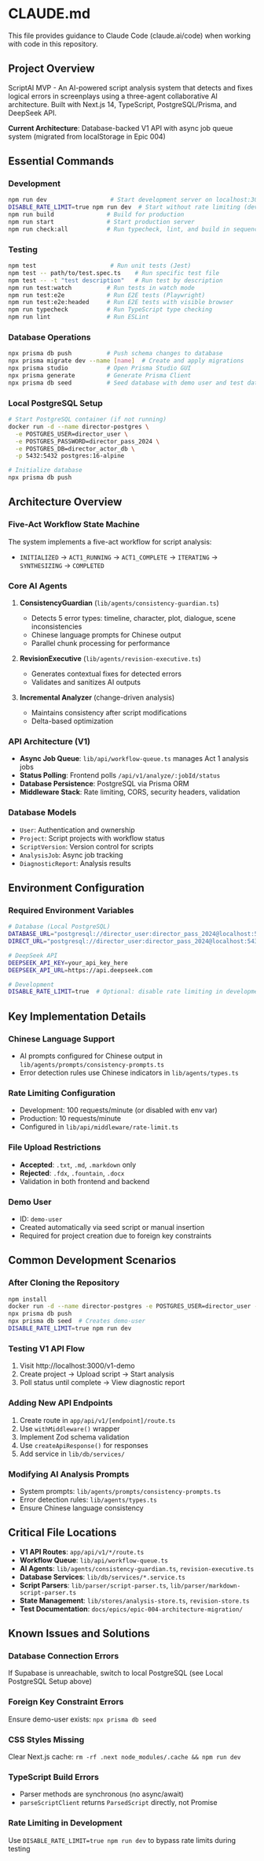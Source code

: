 # CLAUDE.md

This file provides guidance to Claude Code (claude.ai/code) when working with code in this repository.

## Project Overview

ScriptAI MVP - An AI-powered script analysis system that detects and fixes logical errors in screenplays using a three-agent collaborative AI architecture. Built with Next.js 14, TypeScript, PostgreSQL/Prisma, and DeepSeek API.

**Current Architecture**: Database-backed V1 API with async job queue system (migrated from localStorage in Epic 004)

## Essential Commands

### Development
```bash
npm run dev                  # Start development server on localhost:3000
DISABLE_RATE_LIMIT=true npm run dev  # Start without rate limiting (development)
npm run build               # Build for production
npm run start               # Start production server
npm run check:all           # Run typecheck, lint, and build in sequence
```

### Testing
```bash
npm test                     # Run unit tests (Jest)
npm test -- path/to/test.spec.ts    # Run specific test file
npm test -- -t "test description"   # Run test by description
npm run test:watch          # Run tests in watch mode
npm run test:e2e            # Run E2E tests (Playwright)
npm run test:e2e:headed     # Run E2E tests with visible browser
npm run typecheck           # Run TypeScript type checking
npm run lint                # Run ESLint
```

### Database Operations
```bash
npx prisma db push          # Push schema changes to database
npx prisma migrate dev --name [name]  # Create and apply migrations
npx prisma studio           # Open Prisma Studio GUI
npx prisma generate         # Generate Prisma Client
npx prisma db seed          # Seed database with demo user and test data
```

### Local PostgreSQL Setup
```bash
# Start PostgreSQL container (if not running)
docker run -d --name director-postgres \
  -e POSTGRES_USER=director_user \
  -e POSTGRES_PASSWORD=director_pass_2024 \
  -e POSTGRES_DB=director_actor_db \
  -p 5432:5432 postgres:16-alpine

# Initialize database
npx prisma db push
```

## Architecture Overview

### Five-Act Workflow State Machine
The system implements a five-act workflow for script analysis:
- `INITIALIZED` → `ACT1_RUNNING` → `ACT1_COMPLETE` → `ITERATING` → `SYNTHESIZING` → `COMPLETED`

### Core AI Agents
1. **ConsistencyGuardian** (`lib/agents/consistency-guardian.ts`)
   - Detects 5 error types: timeline, character, plot, dialogue, scene inconsistencies
   - Chinese language prompts for Chinese output
   - Parallel chunk processing for performance

2. **RevisionExecutive** (`lib/agents/revision-executive.ts`)
   - Generates contextual fixes for detected errors
   - Validates and sanitizes AI outputs

3. **Incremental Analyzer** (change-driven analysis)
   - Maintains consistency after script modifications
   - Delta-based optimization

### API Architecture (V1)
- **Async Job Queue**: `lib/api/workflow-queue.ts` manages Act 1 analysis jobs
- **Status Polling**: Frontend polls `/api/v1/analyze/:jobId/status`
- **Database Persistence**: PostgreSQL via Prisma ORM
- **Middleware Stack**: Rate limiting, CORS, security headers, validation

### Database Models
- `User`: Authentication and ownership
- `Project`: Script projects with workflow status
- `ScriptVersion`: Version control for scripts
- `AnalysisJob`: Async job tracking
- `DiagnosticReport`: Analysis results

## Environment Configuration

### Required Environment Variables
```bash
# Database (Local PostgreSQL)
DATABASE_URL="postgresql://director_user:director_pass_2024@localhost:5432/director_actor_db?schema=public"
DIRECT_URL="postgresql://director_user:director_pass_2024@localhost:5432/director_actor_db?schema=public"

# DeepSeek API
DEEPSEEK_API_KEY=your_api_key_here
DEEPSEEK_API_URL=https://api.deepseek.com

# Development
DISABLE_RATE_LIMIT=true  # Optional: disable rate limiting in development
```

## Key Implementation Details

### Chinese Language Support
- AI prompts configured for Chinese output in `lib/agents/prompts/consistency-prompts.ts`
- Error detection rules use Chinese indicators in `lib/agents/types.ts`

### Rate Limiting Configuration
- Development: 100 requests/minute (or disabled with env var)
- Production: 10 requests/minute
- Configured in `lib/api/middleware/rate-limit.ts`

### File Upload Restrictions
- **Accepted**: `.txt`, `.md`, `.markdown` only
- **Rejected**: `.fdx`, `.fountain`, `.docx`
- Validation in both frontend and backend

### Demo User
- ID: `demo-user`
- Created automatically via seed script or manual insertion
- Required for project creation due to foreign key constraints

## Common Development Scenarios

### After Cloning the Repository
```bash
npm install
docker run -d --name director-postgres -e POSTGRES_USER=director_user -e POSTGRES_PASSWORD=director_pass_2024 -e POSTGRES_DB=director_actor_db -p 5432:5432 postgres:16-alpine
npx prisma db push
npx prisma db seed  # Creates demo-user
DISABLE_RATE_LIMIT=true npm run dev
```

### Testing V1 API Flow
1. Visit http://localhost:3000/v1-demo
2. Create project → Upload script → Start analysis
3. Poll status until complete → View diagnostic report

### Adding New API Endpoints
1. Create route in `app/api/v1/[endpoint]/route.ts`
2. Use `withMiddleware()` wrapper
3. Implement Zod schema validation
4. Use `createApiResponse()` for responses
5. Add service in `lib/db/services/`

### Modifying AI Analysis Prompts
- System prompts: `lib/agents/prompts/consistency-prompts.ts`
- Error detection rules: `lib/agents/types.ts`
- Ensure Chinese language consistency

## Critical File Locations

- **V1 API Routes**: `app/api/v1/*/route.ts`
- **Workflow Queue**: `lib/api/workflow-queue.ts`
- **AI Agents**: `lib/agents/consistency-guardian.ts`, `revision-executive.ts`
- **Database Services**: `lib/db/services/*.service.ts`
- **Script Parsers**: `lib/parser/script-parser.ts`, `lib/parser/markdown-script-parser.ts`
- **State Management**: `lib/stores/analysis-store.ts`, `revision-store.ts`
- **Test Documentation**: `docs/epics/epic-004-architecture-migration/`

## Known Issues and Solutions

### Database Connection Errors
If Supabase is unreachable, switch to local PostgreSQL (see Local PostgreSQL Setup above)

### Foreign Key Constraint Errors
Ensure demo-user exists: `npx prisma db seed`

### CSS Styles Missing
Clear Next.js cache: `rm -rf .next node_modules/.cache && npm run dev`

### TypeScript Build Errors
- Parser methods are synchronous (no async/await)
- `parseScriptClient` returns `ParsedScript` directly, not Promise

### Rate Limiting in Development
Use `DISABLE_RATE_LIMIT=true npm run dev` to bypass rate limits during testing
